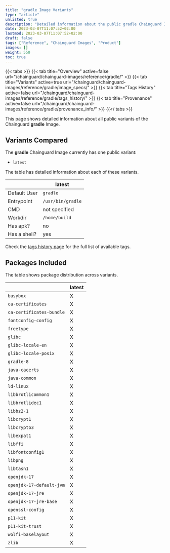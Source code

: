 ```yaml
---
title: "gradle Image Variants"
type: "article"
unlisted: true
description: "Detailed information about the public gradle Chainguard Image variants"
date: 2023-03-07T11:07:52+02:00
lastmod: 2023-03-07T11:07:52+02:00
draft: false
tags: ["Reference", "Chainguard Images", "Product"]
images: []
weight: 550
toc: true
---
```


{{< tabs >}}
{{< tab title="Overview" active=false url="/chainguard/chainguard-images/reference/gradle/" >}}
{{< tab title="Variants" active=true url="/chainguard/chainguard-images/reference/gradle/image_specs/" >}}
{{< tab title="Tags History" active=false url="/chainguard/chainguard-images/reference/gradle/tags_history/" >}}
{{< tab title="Provenance" active=false url="/chainguard/chainguard-images/reference/gradle/provenance_info/" >}}
{{</ tabs >}}

This page shows detailed information about all public variants of the Chainguard **gradle** Image.

## Variants Compared
The **gradle** Chainguard Image currently has one public variant: 

- `latest`

The table has detailed information about each of these variants.

|              | latest            |
|--------------|-------------------|
| Default User | `gradle`          |
| Entrypoint   | `/usr/bin/gradle` |
| CMD          | not specified     |
| Workdir      | `/home/build`     |
| Has apk?     | no                |
| Has a shell? | yes               |

Check the [tags history page](/chainguard/chainguard-images/reference/gradle/tags_history/) for the full list of available tags.

## Packages Included
The table shows package distribution across variants.

|                          | latest |
|--------------------------|--------|
| `busybox`                | X      |
| `ca-certificates`        | X      |
| `ca-certificates-bundle` | X      |
| `fontconfig-config`      | X      |
| `freetype`               | X      |
| `glibc`                  | X      |
| `glibc-locale-en`        | X      |
| `glibc-locale-posix`     | X      |
| `gradle-8`               | X      |
| `java-cacerts`           | X      |
| `java-common`            | X      |
| `ld-linux`               | X      |
| `libbrotlicommon1`       | X      |
| `libbrotlidec1`          | X      |
| `libbz2-1`               | X      |
| `libcrypt1`              | X      |
| `libcrypto3`             | X      |
| `libexpat1`              | X      |
| `libffi`                 | X      |
| `libfontconfig1`         | X      |
| `libpng`                 | X      |
| `libtasn1`               | X      |
| `openjdk-17`             | X      |
| `openjdk-17-default-jvm` | X      |
| `openjdk-17-jre`         | X      |
| `openjdk-17-jre-base`    | X      |
| `openssl-config`         | X      |
| `p11-kit`                | X      |
| `p11-kit-trust`          | X      |
| `wolfi-baselayout`       | X      |
| `zlib`                   | X      |

